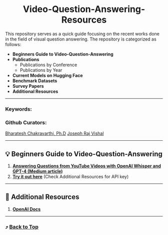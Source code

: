 <h1 align="center"> Video-Question-Answering-Resources </h1>

This repository serves as a quick guide focusing on the recent works done in the field of visual question answering. The repository is categorized as follows:

- **Beginners Guide to Video-Question-Answering**
- **Publications**
  - Publications by Conference
  - Publications by Year
- **Current Models on Hugging Face**
- **Benchmark Datasets**
- **Survey Papers**
- **Additional Resources**
---

### Keywords:

### Github Curators:
[ Bharatesh Chakravarthi, Ph.D](https://chakravarthi589.github.io/)
[Joseph Raj Vishal](https://github.com/joe-rabbit)

---

## :bulb: Beginners Guide to Video-Question-Answering

1. **[Answering Questions from YouTube Videos with OpenAI Whisper and GPT-4 (Medium article)](https://medium.com/@mksupriya2/answering-questions-from-youtube-videos-with-openai-whisper-and-gpt-4-9a0ae11389ba)**
2. **[Try it out here](https://colab.research.google.com/drive/1qTUr1rYB3L3ZlFyLocWbRKg_HVfLvyvT?usp=sharing)** (Check Additional Resources for API key)

---

## :telescope: Additional Resources

1. **[OpenAI Docs](https://platform.openai.com/docs/api-reference/introduction)**


---

### :arrow_heading_up: [Back to Top](#video-question-answering-resources)
